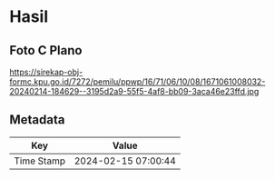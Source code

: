 # Hasil

## Foto C Plano

https://sirekap-obj-formc.kpu.go.id/7272/pemilu/ppwp/16/71/06/10/08/1671061008032-20240214-184629--3195d2a9-55f5-4af8-bb09-3aca46e23ffd.jpg


## Metadata

| Key        | Value               |
| ---------- | ------------------- |
| Time Stamp | 2024-02-15 07:00:44 |



